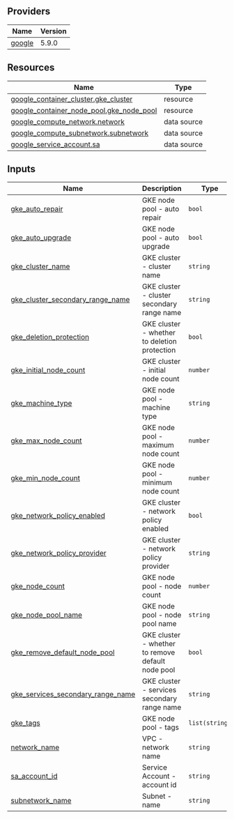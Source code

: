 <!-- BEGIN_TF_DOCS -->


## Providers

| Name | Version |
|------|---------|
| <a name="provider_google"></a> [google](#provider\_google) | 5.9.0 |

## Resources

| Name | Type |
|------|------|
| [google_container_cluster.gke_cluster](https://registry.terraform.io/providers/hashicorp/google/latest/docs/resources/container_cluster) | resource |
| [google_container_node_pool.gke_node_pool](https://registry.terraform.io/providers/hashicorp/google/latest/docs/resources/container_node_pool) | resource |
| [google_compute_network.network](https://registry.terraform.io/providers/hashicorp/google/latest/docs/data-sources/compute_network) | data source |
| [google_compute_subnetwork.subnetwork](https://registry.terraform.io/providers/hashicorp/google/latest/docs/data-sources/compute_subnetwork) | data source |
| [google_service_account.sa](https://registry.terraform.io/providers/hashicorp/google/latest/docs/data-sources/service_account) | data source |

## Inputs

| Name | Description | Type | Default | Required |
|------|-------------|------|---------|:--------:|
| <a name="input_gke_auto_repair"></a> [gke\_auto\_repair](#input\_gke\_auto\_repair) | GKE node pool - auto repair | `bool` | n/a | yes |
| <a name="input_gke_auto_upgrade"></a> [gke\_auto\_upgrade](#input\_gke\_auto\_upgrade) | GKE node pool - auto upgrade | `bool` | n/a | yes |
| <a name="input_gke_cluster_name"></a> [gke\_cluster\_name](#input\_gke\_cluster\_name) | GKE cluster - cluster name | `string` | n/a | yes |
| <a name="input_gke_cluster_secondary_range_name"></a> [gke\_cluster\_secondary\_range\_name](#input\_gke\_cluster\_secondary\_range\_name) | GKE cluster - cluster secondary range name | `string` | n/a | yes |
| <a name="input_gke_deletion_protection"></a> [gke\_deletion\_protection](#input\_gke\_deletion\_protection) | GKE cluster - whether to deletion protection | `bool` | n/a | yes |
| <a name="input_gke_initial_node_count"></a> [gke\_initial\_node\_count](#input\_gke\_initial\_node\_count) | GKE cluster - initial node count | `number` | n/a | yes |
| <a name="input_gke_machine_type"></a> [gke\_machine\_type](#input\_gke\_machine\_type) | GKE node pool - machine type | `string` | n/a | yes |
| <a name="input_gke_max_node_count"></a> [gke\_max\_node\_count](#input\_gke\_max\_node\_count) | GKE node pool - maximum node count | `number` | n/a | yes |
| <a name="input_gke_min_node_count"></a> [gke\_min\_node\_count](#input\_gke\_min\_node\_count) | GKE node pool - minimum node count | `number` | n/a | yes |
| <a name="input_gke_network_policy_enabled"></a> [gke\_network\_policy\_enabled](#input\_gke\_network\_policy\_enabled) | GKE cluster - network policy enabled | `bool` | n/a | yes |
| <a name="input_gke_network_policy_provider"></a> [gke\_network\_policy\_provider](#input\_gke\_network\_policy\_provider) | GKE cluster - network policy provider | `string` | n/a | yes |
| <a name="input_gke_node_count"></a> [gke\_node\_count](#input\_gke\_node\_count) | GKE node pool - node count | `number` | n/a | yes |
| <a name="input_gke_node_pool_name"></a> [gke\_node\_pool\_name](#input\_gke\_node\_pool\_name) | GKE node pool - node pool name | `string` | n/a | yes |
| <a name="input_gke_remove_default_node_pool"></a> [gke\_remove\_default\_node\_pool](#input\_gke\_remove\_default\_node\_pool) | GKE cluster - whether to remove default node pool | `bool` | n/a | yes |
| <a name="input_gke_services_secondary_range_name"></a> [gke\_services\_secondary\_range\_name](#input\_gke\_services\_secondary\_range\_name) | GKE cluster - services secondary range name | `string` | n/a | yes |
| <a name="input_gke_tags"></a> [gke\_tags](#input\_gke\_tags) | GKE node pool - tags | `list(string)` | n/a | yes |
| <a name="input_network_name"></a> [network\_name](#input\_network\_name) | VPC - network name | `string` | n/a | yes |
| <a name="input_sa_account_id"></a> [sa\_account\_id](#input\_sa\_account\_id) | Service Account - account id | `string` | n/a | yes |
| <a name="input_subnetwork_name"></a> [subnetwork\_name](#input\_subnetwork\_name) | Subnet - name | `string` | n/a | yes |
<!-- END_TF_DOCS -->
